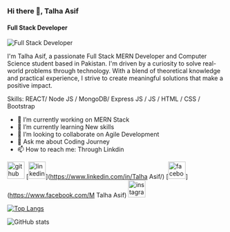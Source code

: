 ### Hi there 👋, Talha Asif
#### Full Stack Developer
![Full Stack Developer](https://www.linkedin.com/in/talha-asif-796888210/)

I'm Talha Asif, a passionate Full Stack MERN Developer and Computer Science student based in Pakistan. I'm driven by a curiosity to solve real-world problems through technology. With a blend of theoretical knowledge and practical experience, I strive to create meaningful solutions that make a positive impact.

Skills: REACT/ Node JS / MongoDB/ Express JS / JS / HTML / CSS / Bootstrap

- 🔭 I’m currently working on MERN Stack 
- 🌱 I’m currently learning New skills 
- 👯 I’m looking to collaborate on Agile Development 
- 💬 Ask me about Coding Journey 
- 📫 How to reach me: Through Linkdin 


[<img src='https://cdn.jsdelivr.net/npm/simple-icons@3.0.1/icons/github.svg' alt='github' height='40'>](https://github.com/Talhaasif7)  [<img src='https://cdn.jsdelivr.net/npm/simple-icons@3.0.1/icons/linkedin.svg' alt='linkedin' height='40'>](https://www.linkedin.com/in/Talha Asif/)  [<img src='https://cdn.jsdelivr.net/npm/simple-icons@3.0.1/icons/facebook.svg' alt='facebook' height='40'>](https://www.facebook.com/M Talha Asif)  [<img src='https://cdn.jsdelivr.net/npm/simple-icons@3.0.1/icons/instagram.svg' alt='instagram' height='40'>](https://www.instagram.com/this_is_talha_asif/)  

[![Top Langs](https://github-readme-stats.vercel.app/api/top-langs/?username=Talhaasif7)](https://github.com/anuraghazra/github-readme-stats)

![GitHub stats](https://github-readme-stats.vercel.app/api?username=Talhaasif7&show_icons=true)  

